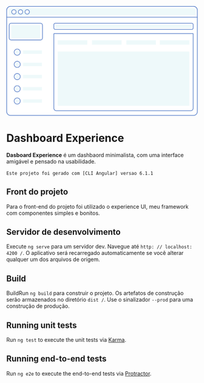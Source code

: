 ![Dashboard Experience](src/assets/images/Readme.svg)

Dashboard Experience
=============

**Dasboard Experience** é um dashbaord minimalista, com uma interface amigável e pensado na usabilidade.


	Este projeto foi gerado com [CLI Angular] versao 6.1.1
  
## Front do projeto

Para o front-end do projeto foi utilizado o experience UI, meu framework com componentes simples e bonitos. 


## Servidor de desenvolvimento

Execute `ng serve` para um servidor dev. Navegue até `http: // localhost: 4200 /`. O aplicativo será recarregado automaticamente se você alterar qualquer um dos arquivos de origem.


## Build

BuildRun `ng build` para construir o projeto. Os artefatos de construção serão armazenados no diretório `dist /`. Use o sinalizador `--prod` para uma construção de produção.

## Running unit tests

Run `ng test` to execute the unit tests via [Karma](https://karma-runner.github.io).

## Running end-to-end tests

Run `ng e2e` to execute the end-to-end tests via [Protractor](http://www.protractortest.org/).

